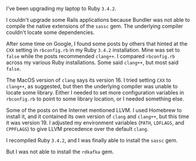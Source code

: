 I've been upgrading my laptop to Ruby `3.4.2`.

I couldn't upgrade some Rails applications because Bundler was not able to
compile the native extensions of the `sassc` gem.  The underlying compiler
couldn't locate some dependencies.

After some time on Google, I found some posts by  others that hinted at the
`CXX` setting in `rbconfig.rb` in my Ruby `3.4.2` installation.  Mine was set to
`false` while the posts recommended `clang++`.  I compared `rbconfig.rb` across
my various Ruby installations.  Some said `clang++`, but most said `false`.

The MacOS version of `clang` says its version 16.  I tried setting `CXX` to
`clang++`, as suggested, but then the underlying compiler was unable to locate
some library.  Either I needed to set more configuration variables in
`rbconfig.rb` to point to some library location, or I needed something else.

Some of the posts on the Internet mentioned LLVM.  I used Homebrew to install
it, and it contained its own version of `clang` and `clang++`, but this time it
was version 19.  I adjusted my environment variables (`PATH`, `LDFLAGS`, and
`CPPFLAGS`) to give LLVM precedence over the default `clang`.

I recompiled Ruby `3.4.2`, and I was finally able to install the `sassc` gem.

But I was not able to install the `rdkafka` gem.
